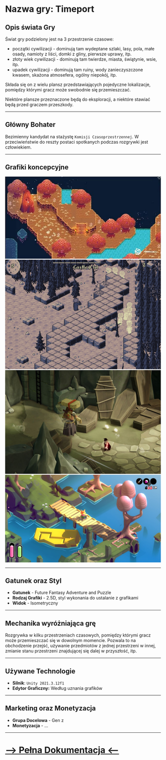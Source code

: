 # Nazwa gry: **Timeport**

## Opis świata Gry

Świat gry podzielony jest na 3 przestrzenie czasowe:
 - początki cywilizacji - dominują tam wydeptane szlaki, lasy, pola, małe osady, namioty z liści, domki z gliny, pierwsze uprawy, itp.
 - złoty wiek cywilizacji - dominują tam twierdze, miasta, świątynie, wsie, itp.
 - upadek cywilizacji - dominują tam ruiny, wody zanieczyszczone kwasem, skażona atmosefera, ogólny niepokój, itp.

Składa się on z wielu plansz przedstawiających pojedyczne lokalizacje, pomiędzy którymi gracz może swobodnie się przemieszczać.

Niektóre plansze przeznaczone będą do eksploracji, a niektóre stawiać będą przed graczem przeszkody.

---

## Główny Bohater

Bezimienny kandydat na stażystę `Komisji Czasoprzestrzennej`. W przeciwieństwie do reszty postaci spotkanych podczas rozgrywki jest człowiekiem.

---

## Grafiki koncepcyjne

![view_example1](./assets/view_example.jpg)
![view_example2](./assets/view_example2.png)
![view_example2](./assets/deathsdoor.jpg)
![view_example2](./assets/tunic.png)

---

## Gatunek oraz Styl

- **Gatunek** - Future Fantasy Adventure and Puzzle
- **Rodzaj Grafiki** - 2.5D, styl wykonania do ustalanie z grafikami
- **Widok** - Isometryczny

---

## Mechanika wyróżniająca grę

Rozgrywka w kilku przestrzeniach czasowych, pomiędzy którymi gracz może przemieszczać się w dowolnym momencie. Pozwala to na obchodzenie przejść, używanie przedmiotów z jednej przestrzeni w innej, zmianie stanu przestrzeni znajdującej się dalej w przyszłość, itp.

<!-- Drogi sa bezpieczne, na ekranie jest wskaźnik bezpieczeństwa teleportacji. -->

---

## Używane Technologie

- **Silnik**: `Unity 2021.3.12f1`
- **Edytor Graficzny:** Według uznania grafików

---

## Marketing oraz Monetyzacja

- **Grupa Docelowa** - Gen z
- **Monetyzacja** -  ...

---

# [--> Pełna Dokumentacja <--](../GDD/GDD.md)


